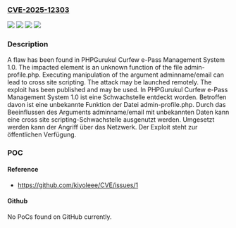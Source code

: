 ### [CVE-2025-12303](https://cve.mitre.org/cgi-bin/cvename.cgi?name=CVE-2025-12303)
![](https://img.shields.io/static/v1?label=Product&message=Curfew%20e-Pass%20Management%20System&color=blue)
![](https://img.shields.io/static/v1?label=Version&message=1.0%20&color=brightgreen)
![](https://img.shields.io/static/v1?label=Vulnerability&message=Code%20Injection&color=brightgreen)
![](https://img.shields.io/static/v1?label=Vulnerability&message=Cross%20Site%20Scripting&color=brightgreen)

### Description

A flaw has been found in PHPGurukul Curfew e-Pass Management System 1.0. The impacted element is an unknown function of the file admin-profile.php. Executing manipulation of the argument adminname/email can lead to cross site scripting. The attack may be launched remotely. The exploit has been published and may be used.
In PHPGurukul Curfew e-Pass Management System 1.0 ist eine Schwachstelle entdeckt worden. Betroffen davon ist eine unbekannte Funktion der Datei admin-profile.php. Durch das Beeinflussen des Arguments adminname/email mit unbekannten Daten kann eine cross site scripting-Schwachstelle ausgenutzt werden. Umgesetzt werden kann der Angriff über das Netzwerk. Der Exploit steht zur öffentlichen Verfügung.

### POC

#### Reference
- https://github.com/kiyoleee/CVE/issues/1

#### Github
No PoCs found on GitHub currently.

